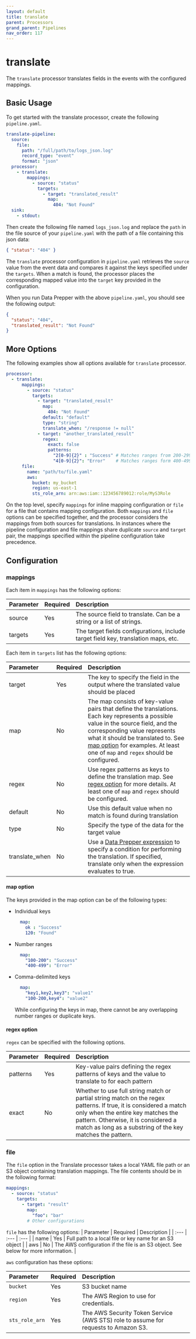 ```yaml
---
layout: default
title: translate
parent: Processors
grand_parent: Pipelines
nav_order: 117
---
```


# translate

The `translate` processor translates fields in the events with the configured mappings.

## Basic Usage

To get started with the translate processor, create the following `pipeline.yaml`.

```yaml
translate-pipeline:
  source:
    file:
      path: "/full/path/to/logs_json.log"
      record_type: "event"
      format: "json"
  processor:
    - translate:
        mappings:
          - source: "status"
            targets:
              - target: "translated_result"
                map:
                  404: "Not Found"
  sink:
    - stdout:
```

Then create the following file named `logs_json.log` and replace the `path` in the file source of your `pipeline.yaml` with the path of a file containing this json data:
```json
{ "status": "404" }
```

The `translate` processor configuration in `pipeline.yaml` retrieves the `source` value from the event data and compares it against the keys specified under the `targets`. 
When a match is found, the processor places the corresponding mapped value into the `target` key provided in the configuration.

When you run Data Prepper with the above `pipeline.yaml`, you should see the following output:
```json
{
  "status": "404",
  "translated_result": "Not Found"
}
```

## More Options

The following examples show all options available for `translate` processor.

```yaml
processor:
  - translate:
      mappings:
        - source: "status"
          targets:
            - target: "translated_result"
              map:
                404: "Not Found"
              default: "default"
              type: "string"
              translate_when: "/response != null"
            - target: "another_translated_result"
              regex:
                exact: false
                patterns:
                  "2[0-9]{2}" : "Success" # Matches ranges from 200-299
                  "4[0-9]{2}": "Error"    # Matches ranges form 400-499
      file: 
        name: "path/to/file.yaml"
        aws:
          bucket: my_bucket
          region: us-east-1
          sts_role_arn: arn:aws:iam::123456789012:role/MyS3Role
```

On the top level, specify `mappings` for inline mapping configuration or `file` for a file that contains mapping configuration. Both `mappings` and `file` options can be specified together, and the processor considers the mappings from both sources for translations. In instances where the pipeline configuration and file mappings share duplicate `source` and `target` pair, the mappings specified within the pipeline configuration take precedence.


## Configuration

### mappings

Each item in `mappings` has the following options:

| Parameter | Required | Description |
| :--- | :---  | :---  |
| source | Yes | The source field to translate. Can be a string or a list of strings. |
| targets | Yes | The target fields configurations, include target field key, translation maps, etc. |

Each item in `targets` list has the following options:

| Parameter | Required | Description |
| :--- | :---  | :---  |
| target | Yes | The key to specify the field in the output where the translated value should be placed |
| map | No | The map consists of key-value pairs that define the translations. Each key represents a possible value in the source field, and the corresponding value represents what it should be translated to. See [map option](#map-option) for examples. At least one of `map` and `regex` should be configured. |
| regex | No | Use regex patterns as keys to define the translation map. See [regex option](#regex-option) for more details. At least one of `map` and `regex` should be configured. |
| default | No | Use this default value when no match is found during translation |
| type | No | Specify the type of the data for the target value |
| translate_when | No | Use a [Data Prepper expression]({{site.url}}{{site.baseurl}}/data-prepper/pipelines/expression-syntax/) to specify a condition for performing the translation. If specified, translate only when the expression evaluates to true. |

#### map option
The keys provided in the map option can be of the following types:
* Individual keys
  ```yaml
    map:
      ok : "Success"
      120: "Found"
  ```
* Number ranges
  ```yaml
    map:
      "100-200": "Success"
      "400-499": "Error"
  ```
* Comma-delimited keys
  ```yaml
    map:
      "key1,key2,key3": "value1"
      "100-200,key4": "value2"
  ```

  While configuring the keys in map, there cannot be any overlapping number ranges or duplicate keys.

#### regex option
`regex` can be specified with the following options.

| Parameter | Required | Description |
| :--- | :---  | :---  |
| patterns | Yes | Key-value pairs defining the regex patterns of keys and the value to translate to for each pattern |
| exact | No | Whether to use full string match or partial string match on the regex patterns. If true, it is considered a match only when the entire key matches the pattern. Otherwise, it is considered a match as long as a substring of the key matches the pattern. |

### file

The `file` option in the Translate processor takes a local YAML file path or an S3 object containing translation mappings. The file contents should be in the following format:
```yaml
mappings:
  - source: "status"
    targets:
      - target: "result"
        map:
          "foo": "bar"
        # Other configurations
```

`file` has the following options:
| Parameter | Required | Description |
| :--- | :---  | :---  |
| name | Yes | Full path to a local file or key name for an S3 object |
| aws | No | The AWS configuration if the file is an S3 object. See below for more information. |

`aws` configuration has these options:

| Parameter | Required | Description |
| :--- | :---  | :---  |
| `bucket` | Yes | S3 bucket name |
| `region` | Yes | The AWS Region to use for credentials. |
| `sts_role_arn` | Yes | The AWS Security Token Service (AWS STS) role to assume for requests to Amazon S3. |
